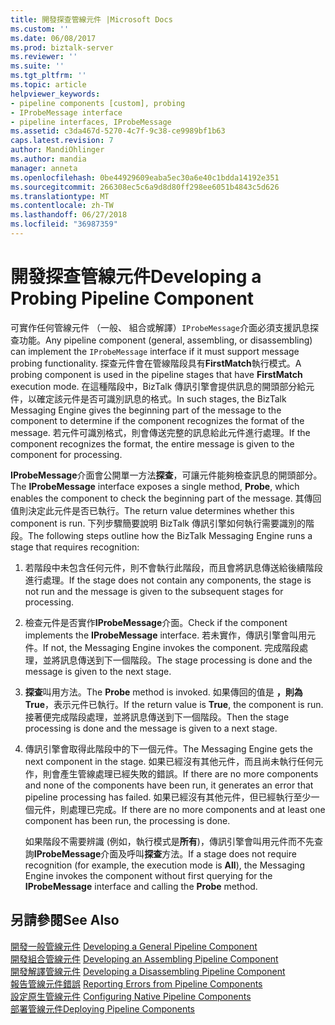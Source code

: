 ```yaml
---
title: 開發探查管線元件 |Microsoft Docs
ms.custom: ''
ms.date: 06/08/2017
ms.prod: biztalk-server
ms.reviewer: ''
ms.suite: ''
ms.tgt_pltfrm: ''
ms.topic: article
helpviewer_keywords:
- pipeline components [custom], probing
- IProbeMessage interface
- pipeline interfaces, IProbeMessage
ms.assetid: c3da467d-5270-4c7f-9c38-ce9989bf1b63
caps.latest.revision: 7
author: MandiOhlinger
ms.author: mandia
manager: anneta
ms.openlocfilehash: 0be44929609eaba5ec30a6e40c1bdda14192e351
ms.sourcegitcommit: 266308ec5c6a9d8d80ff298ee6051b4843c5d626
ms.translationtype: MT
ms.contentlocale: zh-TW
ms.lasthandoff: 06/27/2018
ms.locfileid: "36987359"
---
```

# <a name="developing-a-probing-pipeline-component"></a><span data-ttu-id="b2af3-102">開發探查管線元件</span><span class="sxs-lookup"><span data-stu-id="b2af3-102">Developing a Probing Pipeline Component</span></span>
<span data-ttu-id="b2af3-103">可實作任何管線元件 （一般、 組合或解譯）`IProbeMessage`介面必須支援訊息探查功能。</span><span class="sxs-lookup"><span data-stu-id="b2af3-103">Any pipeline component (general, assembling, or disassembling) can implement the `IProbeMessage` interface if it must support message probing functionality.</span></span> <span data-ttu-id="b2af3-104">探查元件會在管線階段具有**FirstMatch**執行模式。</span><span class="sxs-lookup"><span data-stu-id="b2af3-104">A probing component is used in the pipeline stages that have **FirstMatch** execution mode.</span></span> <span data-ttu-id="b2af3-105">在這種階段中，BizTalk 傳訊引擎會提供訊息的開頭部分給元件，以確定該元件是否可識別訊息的格式。</span><span class="sxs-lookup"><span data-stu-id="b2af3-105">In such stages, the BizTalk Messaging Engine gives the beginning part of the message to the component to determine if the component recognizes the format of the message.</span></span> <span data-ttu-id="b2af3-106">若元件可識別格式，則會傳送完整的訊息給此元件進行處理。</span><span class="sxs-lookup"><span data-stu-id="b2af3-106">If the component recognizes the format, the entire message is given to the component for processing.</span></span>  
  
 <span data-ttu-id="b2af3-107">**IProbeMessage**介面會公開單一方法**探查**，可讓元件能夠檢查訊息的開頭部分。</span><span class="sxs-lookup"><span data-stu-id="b2af3-107">The **IProbeMessage** interface exposes a single method, **Probe**, which enables the component to check the beginning part of the message.</span></span> <span data-ttu-id="b2af3-108">其傳回值則決定此元件是否已執行。</span><span class="sxs-lookup"><span data-stu-id="b2af3-108">The return value determines whether this component is run.</span></span> <span data-ttu-id="b2af3-109">下列步驟簡要說明 BizTalk 傳訊引擎如何執行需要識別的階段。</span><span class="sxs-lookup"><span data-stu-id="b2af3-109">The following steps outline how the BizTalk Messaging Engine runs a stage that requires recognition:</span></span>  
  
1. <span data-ttu-id="b2af3-110">若階段中未包含任何元件，則不會執行此階段，而且會將訊息傳送給後續階段進行處理。</span><span class="sxs-lookup"><span data-stu-id="b2af3-110">If the stage does not contain any components, the stage is not run and the message is given to the subsequent stages for processing.</span></span>  
  
2. <span data-ttu-id="b2af3-111">檢查元件是否實作**IProbeMessage**介面。</span><span class="sxs-lookup"><span data-stu-id="b2af3-111">Check if the component implements the **IProbeMessage** interface.</span></span> <span data-ttu-id="b2af3-112">若未實作，傳訊引擎會叫用元件。</span><span class="sxs-lookup"><span data-stu-id="b2af3-112">If not, the Messaging Engine invokes the component.</span></span> <span data-ttu-id="b2af3-113">完成階段處理，並將訊息傳送到下一個階段。</span><span class="sxs-lookup"><span data-stu-id="b2af3-113">The stage processing is done and the message is given to the next stage.</span></span>  
  
3. <span data-ttu-id="b2af3-114">**探查**叫用方法。</span><span class="sxs-lookup"><span data-stu-id="b2af3-114">The **Probe** method is invoked.</span></span> <span data-ttu-id="b2af3-115">如果傳回的值是 **，則為 True**，表示元件已執行。</span><span class="sxs-lookup"><span data-stu-id="b2af3-115">If the return value is **True**, the component is run.</span></span> <span data-ttu-id="b2af3-116">接著便完成階段處理，並將訊息傳送到下一個階段。</span><span class="sxs-lookup"><span data-stu-id="b2af3-116">Then the stage processing is done and the message is given to a next stage.</span></span>  
  
4. <span data-ttu-id="b2af3-117">傳訊引擎會取得此階段中的下一個元件。</span><span class="sxs-lookup"><span data-stu-id="b2af3-117">The Messaging Engine gets the next component in the stage.</span></span> <span data-ttu-id="b2af3-118">如果已經沒有其他元件，而且尚未執行任何元作，則會產生管線處理已經失敗的錯誤。</span><span class="sxs-lookup"><span data-stu-id="b2af3-118">If there are no more components and none of the components have been run, it generates an error that pipeline processing has failed.</span></span> <span data-ttu-id="b2af3-119">如果已經沒有其他元件，但已經執行至少一個元件，則處理已完成。</span><span class="sxs-lookup"><span data-stu-id="b2af3-119">If there are no more components and at least one component has been run, the processing is done.</span></span>  
  
   <span data-ttu-id="b2af3-120">如果階段不需要辨識 (例如，執行模式是**所有**)，傳訊引擎會叫用元件而不先查詢**IProbeMessage**介面及呼叫**探查**方法。</span><span class="sxs-lookup"><span data-stu-id="b2af3-120">If a stage does not require recognition (for example, the execution mode is **All**), the Messaging Engine invokes the component without first querying for the **IProbeMessage** interface and calling the **Probe** method.</span></span>  
  
## <a name="see-also"></a><span data-ttu-id="b2af3-121">另請參閱</span><span class="sxs-lookup"><span data-stu-id="b2af3-121">See Also</span></span>  
 <span data-ttu-id="b2af3-122">[開發一般管線元件](../core/developing-a-general-pipeline-component.md) </span><span class="sxs-lookup"><span data-stu-id="b2af3-122">[Developing a General Pipeline Component](../core/developing-a-general-pipeline-component.md) </span></span>  
 <span data-ttu-id="b2af3-123">[開發組合管線元件](../core/developing-an-assembling-pipeline-component.md) </span><span class="sxs-lookup"><span data-stu-id="b2af3-123">[Developing an Assembling Pipeline Component](../core/developing-an-assembling-pipeline-component.md) </span></span>  
 <span data-ttu-id="b2af3-124">[開發解譯管線元件](../core/developing-a-disassembling-pipeline-component.md) </span><span class="sxs-lookup"><span data-stu-id="b2af3-124">[Developing a Disassembling Pipeline Component](../core/developing-a-disassembling-pipeline-component.md) </span></span>  
 <span data-ttu-id="b2af3-125">[報告管線元件錯誤](../core/reporting-errors-from-pipeline-components.md) </span><span class="sxs-lookup"><span data-stu-id="b2af3-125">[Reporting Errors from Pipeline Components](../core/reporting-errors-from-pipeline-components.md) </span></span>  
 <span data-ttu-id="b2af3-126">[設定原生管線元件](../core/configuring-native-pipeline-components.md) </span><span class="sxs-lookup"><span data-stu-id="b2af3-126">[Configuring Native Pipeline Components](../core/configuring-native-pipeline-components.md) </span></span>  
 [<span data-ttu-id="b2af3-127">部署管線元件</span><span class="sxs-lookup"><span data-stu-id="b2af3-127">Deploying Pipeline Components</span></span>](../core/deploying-pipeline-components.md)
